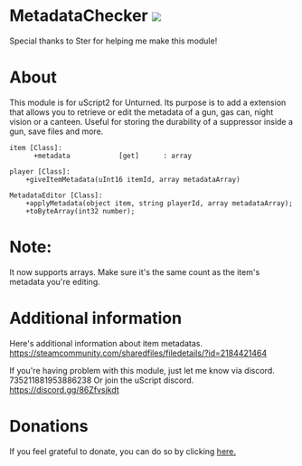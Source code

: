 # MetadataChecker [![](https://img.shields.io/github/downloads/realtrollman2319/MetadataChecker/total.svg)](https://github.com/realtrollman2319/MetadataChecker/releases)
Special thanks to Ster for helping me make this module!

# About
This module is for uScript2 for Unturned.
Its purpose is to add a extension that allows you to retrieve or edit the metadata of a gun, gas can, night vision or a canteen.
Useful for storing the durability of a suppressor inside a gun, save files and more.
```
item [Class]:
	  +metadata            [get]      : array
	  
player [Class]:
    +giveItemMetadata(uInt16 itemId, array metadataArray)
    
MetadataEditor [Class]:
    +applyMetadata(object item, string playerId, array metadataArray);
    +toByteArray(int32 number);
```

# Note:
It now supports arrays. Make sure it's the same count as the item's metadata you're editing.


# Additional information
Here's additional information about item metadatas.
https://steamcommunity.com/sharedfiles/filedetails/?id=2184421464

If you're having problem with this module, just let me know via discord.
735211881953886238
Or join the uScript discord.
https://discord.gg/86Zfvsjkdt

# Donations

If you feel grateful to donate, you can do so by clicking [here.](https://cgproductions-store.tebex.io/package/5222683)
